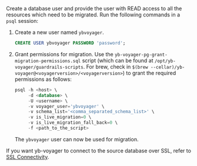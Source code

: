 <!--
+++
private=true
+++
-->

Create a database user and provide the user with READ access to all the resources which need to be migrated. Run the following commands in a `psql` session:

1. Create a new user named `ybvoyager`.

   ```sql
   CREATE USER ybvoyager PASSWORD 'password';
   ```

1. Grant permissions for migration. Use the `yb-voyager-pg-grant-migration-permissions.sql` script (which can be found at `/opt/yb-voyager/guardrails-scripts`. For brew, check in `$(brew --cellar)/yb-voyager@<voyagerversion>/<voyagerversion>`) to grant the required permissions as follows:

   ```sql
   psql -h <host> \
        -d <database> \
        -U <username> \
        -v voyager_user='ybvoyager' \
        -v schema_list='<comma_separated_schema_list>' \
        -v is_live_migration=0 \
        -v is_live_migration_fall_back=0 \
        -f <path_to_the_script>
   ```

   The `ybvoyager` user can now be used for migration.

If you want yb-voyager to connect to the source database over SSL, refer to [SSL Connectivity](../../reference/yb-voyager-cli/#ssl-connectivity).

